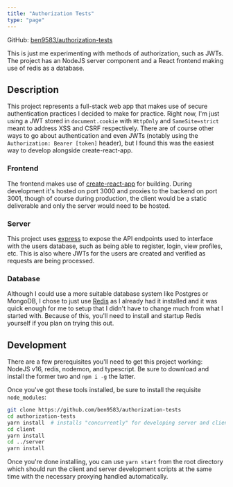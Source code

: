 ```yaml
---
title: "Authorization Tests"
type: "page"
---
```


GitHub: [ben9583/authorization-tests](https://github.com/ben9583/authorization-tests)

This is just me experimenting with methods of authorization, such as JWTs. The project has an NodeJS server component and a React frontend making use of redis as a database.

## Description

This project represents a full-stack web app that makes use of secure authentication practices I decided to make for practice. Right now, I'm just using a JWT stored in `document.cookie` with `HttpOnly` and `SameSite=strict` meant to address XSS and CSRF respectively. There are of course other ways to go about authentication and even JWTs (notably using the `Authorization: Bearer [token]` header), but I found this was the easiest way to develop alongside create-react-app.

### Frontend

The frontend makes use of [create-react-app](https://github.com/facebook/create-react-app) for building. During development it's hosted on port 3000 and proxies to the backend on port 3001, though of course during production, the client would be a static deliverable and only the server would need to be hosted.

### Server

This project uses [express](https://github.com/expressjs/express) to expose the API endpoints used to interface with the users database, such as being able to register, login, view profiles, etc. This is also where JWTs for the users are created and verified as requests are being processed.

### Database

Although I could use a more suitable database system like Postgres or MongoDB, I chose to just use [Redis](https://github.com/redis/redis) as I already had it installed and it was quick enough for me to setup that I didn't have to change much from what I started with. Because of this, you'll need to install and startup Redis yourself if you plan on trying this out.

## Development

There are a few prerequisites you'll need to get this project working: NodeJS v16, redis, nodemon, and typescript. Be sure to download and install the former two and `npm i -g` the latter.

Once you've got these tools installed, be sure to install the requisite `node_modules`:

```sh
git clone https://github.com/ben9583/authorization-tests
cd authorization-tests
yarn install  # installs "concurrently" for developing server and client at the same time as well as prettier
cd client
yarn install
cd ../server
yarn install
```

Once you're done installing, you can use `yarn start` from the root directory which should run the client and server development scripts at the same time with the necessary proxying handled automatically.
